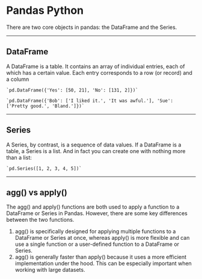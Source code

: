 # Pandas Python
There are two core objects in pandas: the DataFrame and the Series.

--- 

## DataFrame

A DataFrame is a table. It contains an array of individual entries, each of which has a certain value. Each entry corresponds to a row (or record) and a column

    `pd.DataFrame({'Yes': [50, 21], 'No': [131, 2]})`

    `pd.DataFrame({'Bob': ['I liked it.', 'It was awful.'], 'Sue': ['Pretty good.', 'Bland.']})`


---

## Series

A Series, by contrast, is a sequence of data values. If a DataFrame is a table, a Series is a list. And in fact you can create one with nothing more than a list:

    `pd.Series([1, 2, 3, 4, 5])`

---
## agg() vs apply()

The agg() and apply() functions are both used to apply a function to a DataFrame or Series in Pandas. However, there are some key differences between the two functions.

1. agg() is specifically designed for applying multiple functions to a DataFrame or Series at once, whereas apply() is more flexible and can use a single function or a user-defined function to a DataFrame or Series.
2. agg() is generally faster than apply() because it uses a more efficient implementation under the hood. This can be especially important when working with large datasets.